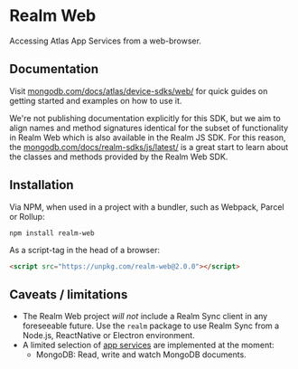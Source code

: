 # Realm Web

Accessing Atlas App Services from a web-browser.

## Documentation

Visit [mongodb.com/docs/atlas/device-sdks/web/](https://www.mongodb.com/docs/atlas/device-sdks/web/) for quick guides on getting started and examples on how to use it.

We're not publishing documentation explicitly for this SDK, but we aim to align names and method signatures identical for the subset of functionality in Realm Web which is also available in the Realm JS SDK. For this reason, the [mongodb.com/docs/realm-sdks/js/latest/](https://www.mongodb.com/docs/realm-sdks/js/latest/) is a great start to learn about the classes and methods provided by the Realm Web SDK.

## Installation

Via NPM, when used in a project with a bundler, such as Webpack, Parcel or Rollup:

```
npm install realm-web
```

As a script-tag in the head of a browser:

```html
<script src="https://unpkg.com/realm-web@2.0.0"></script>
```

## Caveats / limitations

- The Realm Web project *will not* include a Realm Sync client in any foreseeable future. Use the `realm` package to use Realm Sync from a Node.js, ReactNative or Electron environment.
- A limited selection of [app services](https://www.mongodb.com/docs/atlas/app-services/mongodb/) are implemented at the moment:
  - MongoDB: Read, write and watch MongoDB documents.

<!--
## Using Realm Web in a Node.js environment

You must install two additional dependencies when importing this package from Node.js:

```
npm install node-fetch abort-controller
```
-->